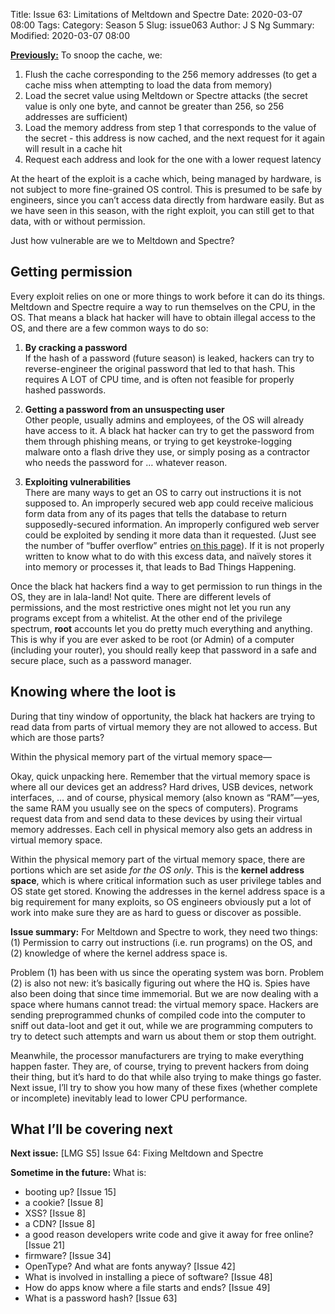 Title: Issue 63: Limitations of Meltdown and Spectre
Date: 2020-03-07 08:00
Tags: 
Category: Season 5
Slug: issue063
Author: J S Ng
Summary: 
Modified: 2020-03-07 08:00

[**Previously:**](https://buttondown.email/laymansguide/archive/) To snoop the cache, we:

1. Flush the cache corresponding to the 256 memory addresses (to get a cache miss when attempting to load the data from memory)
2. Load the secret value using Meltdown or Spectre attacks (the secret value is only one byte, and cannot be greater than 256, so 256 addresses are sufficient)
3. Load the memory address from step 1 that corresponds to the value of the secret - this address is now cached, and the next request for it again will result in a cache hit
4. Request each address and look for the one with a lower request latency

At the heart of the exploit is a cache which, being managed by hardware, is not subject to more fine-grained OS control. This is presumed to be safe by engineers, since you can’t access data directly from hardware easily. But as we have seen in this season, with the right exploit, you can still get to that data, with or without permission.

Just how vulnerable are we to Meltdown and Spectre?

## Getting permission

Every exploit relies on one or more things to work before it can do its things. Meltdown and Spectre require a way to run themselves on the CPU, in the OS. That means a black hat hacker will have to obtain illegal access to the OS, and there are a few common ways to do so:

1. **By cracking a password**  
   If the hash of a password (future season) is leaked, hackers can try to reverse-engineer the original password that led to that hash. This requires A LOT of CPU time, and is often not feasible for properly hashed passwords.

2. **Getting a password from an unsuspecting user**  
   Other people, usually admins and employees, of the OS will already have access to it. A black hat hacker can try to get the password from them through phishing means, or trying to get keystroke-logging malware onto a flash drive they use, or simply posing as a contractor who needs the password for … whatever reason.

3. **Exploiting vulnerabilities**  
   There are many ways to get an OS to carry out instructions it is not supposed to. An improperly secured web app could receive malicious form data from any of its pages that tells the database to return supposedly-secured information. An improperly configured web server could be exploited by sending it more data than it requested. (Just see the number of “buffer overflow” entries [on this page](https://www.cvedetails.com/vulnerability-list/vendor_id-45/product_id-66/opov-1/Apache-Http-Server.html)). If it is not properly written to know what to do with this excess data, and naïvely stores it into memory or processes it, that leads to Bad Things Happening.

Once the black hat hackers find a way to get permission to run things in the OS, they are in lala-land! Not quite. There are different levels of permissions, and the most restrictive ones might not let you run any programs except from a whitelist. At the other end of the privilege spectrum, **root** accounts let you do pretty much everything and anything. This is why if you are ever asked to be root (or Admin) of a computer (including your router), you should really keep that password in a safe and secure place, such as a password manager.

## Knowing where the loot is

During that tiny window of opportunity, the black hat hackers are trying to read data from parts of virtual memory they are not allowed to access. But which are those parts?

Within the physical memory part of the virtual memory space—

Okay, quick unpacking here. Remember that the virtual memory space is where all our devices get an address? Hard drives, USB devices, network interfaces, … and of course, physical memory (also known as “RAM”—yes, the same RAM you usually see on the specs of computers). Programs request data from and send data to these devices by using their virtual memory addresses. Each cell in physical memory also gets an address in virtual memory space.

Within the physical memory part of the virtual memory space, there are portions which are set aside *for the OS only*. This is the **kernel address space**, which is where critical information such as user privilege tables and OS state get stored. Knowing the addresses in the kernel address space is a big requirement for many exploits, so OS engineers obviously put a lot of work into make sure they are as hard to guess or discover as possible.

**Issue summary:** For Meltdown and Spectre to work, they need two things: (1) Permission to carry out instructions (i.e. run programs) on the OS, and (2) knowledge of where the kernel address space is.

Problem (1) has been with us since the operating system was born. Problem (2) is also not new: it’s basically figuring out where the HQ is. Spies have also been doing that since time immemorial. But we are now dealing with a space where humans cannot tread: the virtual memory space. Hackers are sending preprogrammed chunks of compiled code into the computer to sniff out data-loot and get it out, while we are programming computers to try to detect such attempts and warn us about them or stop them outright.

Meanwhile, the processor manufacturers are trying to make everything happen faster. They are, of course, trying to prevent hackers from doing their thing, but it’s hard to do that while also trying to make things go faster. Next issue, I’ll try to show you how many of these fixes (whether complete or incomplete) inevitably lead to lower CPU performance.

## What I’ll be covering next

**Next issue:** [LMG S5] Issue 64: Fixing Meltdown and Spectre

**Sometime in the future:** What is:

- booting up? [Issue 15]
- a cookie? [Issue 8]
- XSS? [Issue 8]
- a CDN? [Issue 8]
- a good reason developers write code and give it away for free online? [Issue 21]
- firmware? [Issue 34]
- OpenType? And what are fonts anyway? [Issue 42]
- What is involved in installing a piece of software? [Issue 48]
- How do apps know where a file starts and ends? [Issue 49]
- What is a password hash? [Issue 63]
